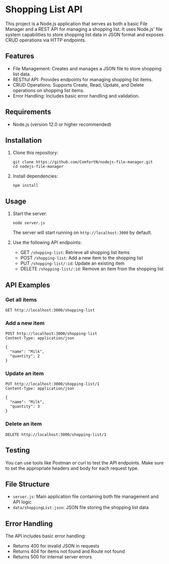 # Shopping List API

This project is a Node.js application that serves as both a basic File Manager and a REST API for managing a shopping list. It uses Node.js' file system capabilities to store shopping list data in JSON format and exposes CRUD operations via HTTP endpoints.

## Features

- File Management: Creates and manages a JSON file to store shopping list data.
- RESTful API: Provides endpoints for managing shopping list items.
- CRUD Operations: Supports Create, Read, Update, and Delete operations on shopping list items.
- Error Handling: Includes basic error handling and validation.

## Requirements

- Node.js (version 12.0 or higher recommended)

## Installation

1. Clone this repository:
   ```
   git clone https://github.com/ComfortN/nodejs-file-manager.git
   cd nodejs-file-manager
   ```

2. Install dependencies:
   ```
   npm install
   ```

## Usage

1. Start the server:
   ```
   node server.js
   ```
   The server will start running on `http://localhost:3000` by default.

2. Use the following API endpoints:

   - GET `/shopping-list`: Retrieve all shopping list items
   - POST `/shopping-list`: Add a new item to the shopping list
   - PUT `/shopping-list/:id`: Update an existing item
   - DELETE `/shopping-list/:id`: Remove an item from the shopping list

## API Examples

### Get all items

```
GET http://localhost:3000/shopping-list
```

### Add a new item

```
POST http://localhost:3000/shopping-list
Content-Type: application/json

{
  "name": "Milk",
  "quantity": 2
}
```

### Update an item

```
PUT http://localhost:3000/shopping-list/1
Content-Type: application/json

{
  "name": "Milk",
  "quantity": 3
}
```

### Delete an item

```
DELETE http://localhost:3000/shopping-list/1
```

## Testing

You can use tools like Postman or curl to test the API endpoints. Make sure to set the appropriate headers and body for each request type.

## File Structure

- `server.js`: Main application file containing both file management and API logic
- `data/shoppingList.json`: JSON file storing the shopping list data

## Error Handling

The API includes basic error handling:
- Returns 400 for invalid JSON in requests
- Returns 404 for items not found and Route not found
- Returns 500 for internal server errors
